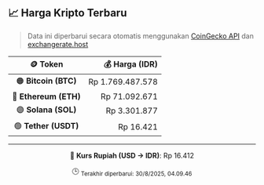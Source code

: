 

<!-- HARGA_KRIPTO -->
## 📈 Harga Kripto Terbaru

> Data ini diperbarui secara otomatis menggunakan [CoinGecko API](https://www.coingecko.com/) dan [exchangerate.host](https://exchangerate.host/)

<div align="center">

| 🪙 Token | 💰 Harga (IDR) |
|:------:|---------------:|
| 🟠 **Bitcoin (BTC)**   | Rp 1.769.487.578 |
| 🔵 **Ethereum (ETH)**  | Rp 71.092.671 |
| 🟣 **Solana (SOL)**    | Rp 3.301.877 |
| 🟢 **Tether (USDT)**   | Rp 16.421 |

---

💱 **Kurs Rupiah (USD → IDR)**: Rp 16.412

🕒 <sub>Terakhir diperbarui: 30/8/2025, 04.09.46</sub>

</div>
<!-- /HARGA_KRIPTO -->